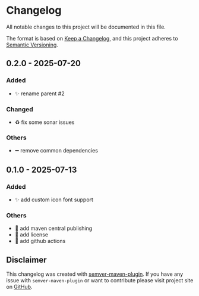 # Changelog

All notable changes to this project will be documented in this file.

The format is based on [Keep a Changelog](https://keepachangelog.com/en/1.1.0/),
and this project adheres to [Semantic Versioning](https://semver.org/spec/v2.0.0.html).

<!-- DO NOT REMOVE - c871f32ed1b7a85b24a0f22e8e7d9e3ee285742c - DO NOT REMOVE -->

## 0.2.0 - 2025-07-20


### Added
- :sparkles: rename parent #2
### Changed
- :recycle: fix some sonar issues
### Others
- :heavy_minus_sign: remove common dependencies


## 0.1.0 - 2025-07-13


### Added
- :sparkles: add custom icon font support
### Others
- :rocket: add maven central publishing
- :page_facing_up: add license
- :construction_worker: add github actions

## Disclaimer

This changelog was created with [semver-maven-plugin](https://github.com/Sam42R/semver-maven-plugin). If you have any issue
with `semver-maven-plugin` or want to contribute please visit project site on [GitHub](https://github.com/Sam42R/semver-maven-plugin).
